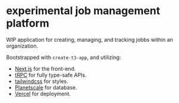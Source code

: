 # experimental job management platform

WIP application for creating, managing, and tracking jobbs within an organization.

Bootstrapped with `create-t3-app`, and utilizing: 

 - [Next.js](https://github.com/vercel/next.js) for the front-end.
 - [tRPC](https://github.com/trpc) for fully type-safe APIs.
 - [tailwindcss](https://github.com/tailwindlabs/tailwindcss) for styles.
 - [Planetscale](https://planetscale.com) for database.
 - [Vercel](https://vercel.com) for deployment.
 
